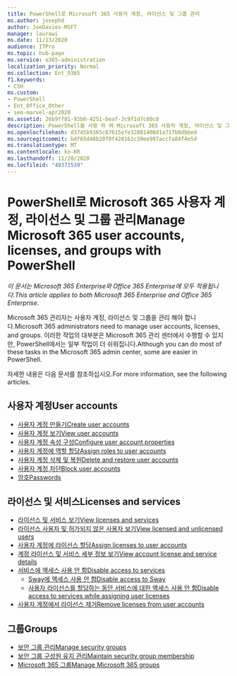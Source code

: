 ```yaml
---
title: PowerShell로 Microsoft 365 사용자 계정, 라이선스 및 그룹 관리
ms.author: josephd
author: JoeDavies-MSFT
manager: laurawi
ms.date: 11/13/2020
audience: ITPro
ms.topic: hub-page
ms.service: o365-administration
localization_priority: Normal
ms.collection: Ent_O365
f1.keywords:
- CSH
ms.custom:
- PowerShell
- Ent_Office_Other
- seo-marvel-apr2020
ms.assetid: 26b9ff81-93b0-4251-beaf-3c9f1d7c80c8
description: PowerShell을 사용 하 여 Microsoft 365 사용자 계정, 라이선스 및 그룹을 관리 하는 방법에 대해 알아봅니다.
ms.openlocfilehash: d3745b9365c67615efe32881408d1a717b8dbbed
ms.sourcegitcommit: bdf65d48b20f0f428162c39ee997accfa84f4e5d
ms.translationtype: MT
ms.contentlocale: ko-KR
ms.lasthandoff: 11/20/2020
ms.locfileid: "49371539"
---
```

# <a name="manage-microsoft-365-user-accounts-licenses-and-groups-with-powershell"></a><span data-ttu-id="0cf76-103">PowerShell로 Microsoft 365 사용자 계정, 라이선스 및 그룹 관리</span><span class="sxs-lookup"><span data-stu-id="0cf76-103">Manage Microsoft 365 user accounts, licenses, and groups with PowerShell</span></span>

<span data-ttu-id="0cf76-104">*이 문서는 Microsoft 365 Enterprise와 Office 365 Enterprise에 모두 적용됩니다.*</span><span class="sxs-lookup"><span data-stu-id="0cf76-104">*This article applies to both Microsoft 365 Enterprise and Office 365 Enterprise.*</span></span>

<span data-ttu-id="0cf76-105">Microsoft 365 관리자는 사용자 계정, 라이선스 및 그룹을 관리 해야 합니다.</span><span class="sxs-lookup"><span data-stu-id="0cf76-105">Microsoft 365 administrators need to manage user accounts, licenses, and groups.</span></span> <span data-ttu-id="0cf76-106">이러한 작업의 대부분은 Microsoft 365 관리 센터에서 수행할 수 있지만, PowerShell에서는 일부 작업이 더 쉬워집니다.</span><span class="sxs-lookup"><span data-stu-id="0cf76-106">Although you can do most of these tasks in the Microsoft 365 admin center, some are easier in PowerShell.</span></span>

<span data-ttu-id="0cf76-107">자세한 내용은 다음 문서를 참조하십시오.</span><span class="sxs-lookup"><span data-stu-id="0cf76-107">For more information, see the following articles.</span></span>

## <a name="user-accounts"></a><span data-ttu-id="0cf76-108">사용자 계정</span><span class="sxs-lookup"><span data-stu-id="0cf76-108">User accounts</span></span>

- [<span data-ttu-id="0cf76-109">사용자 계정 만들기</span><span class="sxs-lookup"><span data-stu-id="0cf76-109">Create user accounts</span></span>](create-user-accounts-with-microsoft-365-powershell.md)
- [<span data-ttu-id="0cf76-110">사용자 계정 보기</span><span class="sxs-lookup"><span data-stu-id="0cf76-110">View user accounts</span></span>](view-user-accounts-with-microsoft-365-powershell.md)
- [<span data-ttu-id="0cf76-111">사용자 계정 속성 구성</span><span class="sxs-lookup"><span data-stu-id="0cf76-111">Configure user account properties</span></span>](configure-user-account-properties-with-microsoft-365-powershell.md)
- [<span data-ttu-id="0cf76-112">사용자 계정에 역할 할당</span><span class="sxs-lookup"><span data-stu-id="0cf76-112">Assign roles to user accounts</span></span>](assign-roles-to-user-accounts-with-microsoft-365-powershell.md)
- [<span data-ttu-id="0cf76-113">사용자 계정 삭제 및 복원</span><span class="sxs-lookup"><span data-stu-id="0cf76-113">Delete and restore user accounts</span></span>](delete-and-restore-user-accounts-with-microsoft-365-powershell.md)
- [<span data-ttu-id="0cf76-114">사용자 계정 차단</span><span class="sxs-lookup"><span data-stu-id="0cf76-114">Block user accounts</span></span>](block-user-accounts-with-microsoft-365-powershell.md)
- [<span data-ttu-id="0cf76-115">암호</span><span class="sxs-lookup"><span data-stu-id="0cf76-115">Passwords</span></span>](manage-passwords-with-microsoft-365-powershell.md)

## <a name="licenses-and-services"></a><span data-ttu-id="0cf76-116">라이선스 및 서비스</span><span class="sxs-lookup"><span data-stu-id="0cf76-116">Licenses and services</span></span>
- [<span data-ttu-id="0cf76-117">라이선스 및 서비스 보기</span><span class="sxs-lookup"><span data-stu-id="0cf76-117">View licenses and services</span></span>](view-licenses-and-services-with-microsoft-365-powershell.md)
- [<span data-ttu-id="0cf76-118">라이선스 사용자 및 허가되지 않은 사용자 보기</span><span class="sxs-lookup"><span data-stu-id="0cf76-118">View licensed and unlicensed users</span></span>](view-licensed-and-unlicensed-users-with-microsoft-365-powershell.md)
- [<span data-ttu-id="0cf76-119">사용자 계정에 라이선스 할당</span><span class="sxs-lookup"><span data-stu-id="0cf76-119">Assign licenses to user accounts</span></span>](assign-licenses-to-user-accounts-with-microsoft-365-powershell.md)
- [<span data-ttu-id="0cf76-120">계정 라이선스 및 서비스 세부 정보 보기</span><span class="sxs-lookup"><span data-stu-id="0cf76-120">View account license and service details</span></span>](view-account-license-and-service-details-with-microsoft-365-powershell.md)
- [<span data-ttu-id="0cf76-121">서비스에 액세스 사용 안 함</span><span class="sxs-lookup"><span data-stu-id="0cf76-121">Disable access to services</span></span>](disable-access-to-services-with-microsoft-365-powershell.md)
  - [<span data-ttu-id="0cf76-122">Sway에 액세스 사용 안 함</span><span class="sxs-lookup"><span data-stu-id="0cf76-122">Disable access to Sway</span></span>](disable-access-to-sway-with-microsoft-365-powershell.md)
  - [<span data-ttu-id="0cf76-123">사용자 라이선스를 할당하는 동안 서비스에 대한 액세스 사용 안 함</span><span class="sxs-lookup"><span data-stu-id="0cf76-123">Disable access to services while assigning user licenses</span></span>](disable-access-to-services-while-assigning-user-licenses.md)
- [<span data-ttu-id="0cf76-124">사용자 계정에서 라이선스 제거</span><span class="sxs-lookup"><span data-stu-id="0cf76-124">Remove licenses from user accounts</span></span>](remove-licenses-from-user-accounts-with-microsoft-365-powershell.md)

## <a name="groups"></a><span data-ttu-id="0cf76-125">그룹</span><span class="sxs-lookup"><span data-stu-id="0cf76-125">Groups</span></span>
- [<span data-ttu-id="0cf76-126">보안 그룹 관리</span><span class="sxs-lookup"><span data-stu-id="0cf76-126">Manage security groups</span></span>](manage-security-groups-with-microsoft-365-powershell.md)
- [<span data-ttu-id="0cf76-127">보안 그룹 구성원 유지 관리</span><span class="sxs-lookup"><span data-stu-id="0cf76-127">Maintain security group membership</span></span>](maintain-group-membership-with-microsoft-365-powershell.md)
- [<span data-ttu-id="0cf76-128">Microsoft 365 그룹</span><span class="sxs-lookup"><span data-stu-id="0cf76-128">Manage Microsoft 365 groups</span></span>](manage-microsoft-365-groups-with-powershell.md)
